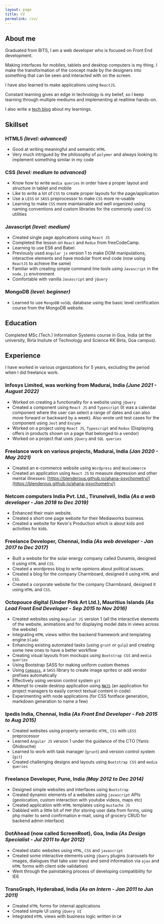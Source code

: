 ```yaml
---
layout: page
title: CV
permalink: /cv/
---
```

## About me
Graduated from BITS, I am a web developer who is focused on Front End development.

Making interfaces for mobiles, tablets and desktop computers is my thing. I make the transformation of the concept made by the designers into something that can be
seen and interacted with on the screen.

I have also learned to make applications using `ReactJS`.

Constant learning gives an edge in technology is my belief, so I keep learning through multiple mediums and implementing at realtime hands-on.

I also write a [tech blog](https://blenderous.github.io/) about my learnings.

## Skillset

### HTML5 *(level: advanced)*
- Good at writing meaningful and semantic `HTML`
- Very much intrigued by the philosophy of `polymer` and always looking to implement something similar in my code

### CSS *(level: medium to advanced)*
- Know how to write `media queries` in order have a proper layout and structure in tablet and mobile
- Like to write a lot of `CSS` to create proper layouts for the page/application
- Use a `LESS` or `SASS` preprocessor to make `CSS` more re-usable
- Learning to make `CSS` more maintainable and well organized using naming conventions and custom libraries for the commonly used `CSS` utilities

### Javascript *(level: medium)*
- Created single page applications using `React JS`
- Completed the lesson on `React` and `Redux` from freeCodeCamp.
- Learning to use ES6 and Babel.
- Previously used `Angular js` version 1 to make DOM manipulations, interactive elements and have modular front end code (now using `ReactJS` to achieve the same)
- Familiar with creating simple command line tools using `Javascript` in the `node.js` environment
- Comfortable with vanilla `Javascript` and `jQuery`

### MongoDB *(level: beginner)*
- Learned to use `MongoDB` `noSQL` database using the basic level certification course from the MongoDB website.

## Education

Completed MSc.(Tech.) Information Systems course in Goa, India (at the university, Birla Insitute of Technology and Science KK Birla, Goa campus).

## Experience

I have worked in various organizations for 5 years, excluding the period when I did freelance work.

### Infosys Limited, was working from Madurai, India *(June 2021 - August 2022)*
- Worked on creating a functionality for a website using `jQuery`
- Created a component using `React JS` and `Typescript` (It was a calendar component where the user can select a range of dates and can also move forward or backward by a week). Also wrote unit test cases for the component using `Jest` and `Enzyme`
- Worked on a project using `React JS`, `Typescript` and `Redux` (Displaying offers in products shown on a page that belonged to a vendor)
- Worked on a project that uses `jQuery` and `SQL queries`

### Freelance work on various projects, Madurai, India *(Jan 2020 - May 2021)*
- Created an e-commerce website using `Wordpress` and `WooCommerce`
- Created an application using `React JS` to measure depression and other mental illnesses: [https://blenderous.github.io/ahana-psychometry/](https://blenderous.github.io/ahana-psychometry/)

### Netcom computers India Pvt. Ltd., Tirunelveli, India *(As a web developer - Jan 2018 to Dec 2019)*
- Enhanced their main website.
- Created a short one page website for their Mediaworks business.
- Created a website for Kevin's Production which is about kids and activities for kids.

### Freelance Developer, Chennai, India *(As web developer - Jan 2017 to Dec 2017)*
- Built a website for the solar energy company called Dunamis, designed it using `HTML` and `CSS`.
- Created a wordpress blog to write opinions about political issues.
- Created a blog for the company Charmboard, designed it using `HTML` and `CSS`.
- Created a corporate website for the company Charmboard, designed it using `HTML` and `CSS`.

### Octopouce digital (Under Pink Art Ltd.), Mauritius Islands *(As Lead Front End Developer - Sep 2015 to Nov 2016)*
- Created websites using `Angular JS` version 1  (all the interactive elements of the website, animations and for displaying model data in views across the website)
- Integrating `HTML` views within the backend framework and templating engine `blade`
- Enhancing existing automated tasks (using `grunt` or `gulp`) and creating some new ones to have a better work­flow
- Creating visual layouts from mockups using `Bootstrap CSS`  and `media queries`
- Using Bootstrap SASS for making uniform custom themes
- Using [`Compass`](http://compass-style.org/), a `SASS` library to create image sprites or add vendor prefixes automatically
- Effectively using version control system `git`
- Attempt to create desktop application using [`NWJS`](https://nwjs.io/) (an application for project managers to easily correct textual content in code)
- Experimenting with node applications (for CSS
fontface generation, markdown generation to name a few)

### Ipedis India, Chennai, India *(As Front End Developer - Feb 2015 to Aug 2015)*
- Created websites using properly semantic `HTML`, `CSS` with `LESS` preprocessor
- Learned `Angular JS` version 1 under the guidance of the CTO (Yanis Ghidouche)
- Learned to work with task manager (`grunt`) and version control system (`git`)
- Created challenging designs and layouts using `Bootstrap CSS` and `media queries`

### Freelance Developer, Pune, India *(May 2012 to Dec 2014)*
- Designed simple websites and interfaces using `Bootstrap`
- Created dynamic elements of a websites using `javascript` APIs (geolocation, custom interaction with youtube videos, maps etc)
- Created application with `HTML` templates using `mustache JS`
- Dabbled with a little bit of `PHP` (for storing user data from forms, using php mailer to send confirmation e-mail, using of grocery CRUD for backend admin interface)

### DotAhead (now called ScreenRoot), Goa, India *(As Design Specialist - Jul 2011 to Apr 2012)*
- Created static websites using `HTML`, `CSS` and `javascript`
- Created some interactive elements using `jQuery` plugins (carousels for images, dialogues that take user input and send information via `ajax` and `HTML` forms with client side validation)
- Went through the painstaking process of developing compatibility for IE6

### TransGraph, Hyderabad, India *(As an Intern - Jan 2011 to Jun 2011)*
- Created `HTML` forms for internal applications
- Created simple UI using `jQuery UI`
- Integrated `HTML` views with business logic written in `C#`

